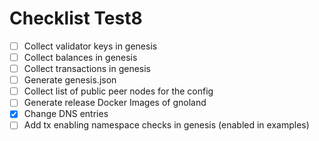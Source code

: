 # Checklist Test8

- [ ] Collect validator keys in genesis
- [ ] Collect balances in genesis
- [ ] Collect transactions in genesis
- [ ] Generate genesis.json
- [ ] Collect list of public peer nodes for the config
- [ ] Generate release Docker Images of gnoland
- [X] Change DNS entries
- [ ] Add tx enabling namespace checks in genesis (enabled in examples)
